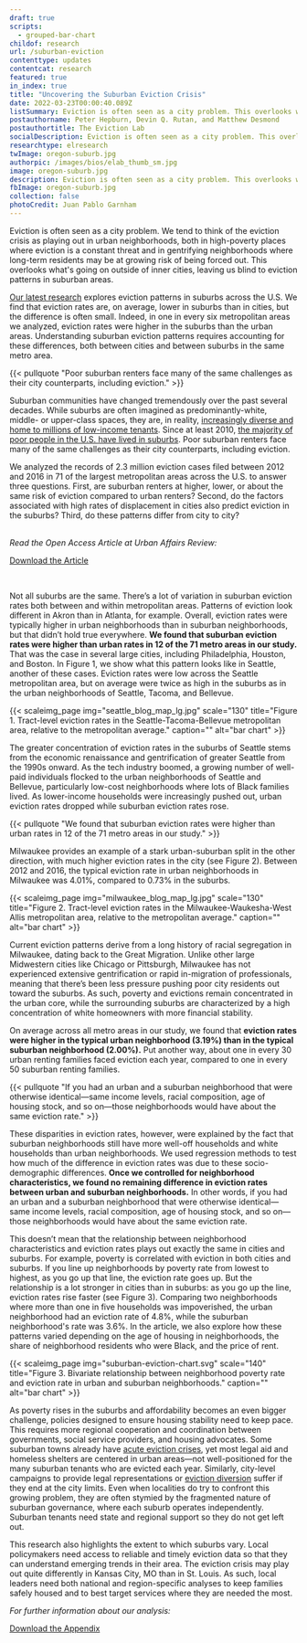 ```yaml
---
draft: true
scripts:
  - grouped-bar-chart
childof: research
url: /suburban-eviction
contenttype: updates
contentcat: research
featured: true
in_index: true
title: "Uncovering the Suburban Eviction Crisis"
date: 2022-03-23T00:00:40.089Z
listSummary: Eviction is often seen as a city problem. This overlooks what’s going on outside of inner cities, leaving us blind to eviction patterns in suburban areas.
postauthorname: Peter Hepburn, Devin Q. Rutan, and Matthew Desmond
postauthortitle: The Eviction Lab
socialDescription: Eviction is often seen as a city problem. This overlooks what’s going on outside of inner cities, leaving us blind to eviction patterns in suburban areas.
researchtype: elresearch
twImage: oregon-suburb.jpg
authorpic: /images/bios/elab_thumb_sm.jpg
image: oregon-suburb.jpg
description: Eviction is often seen as a city problem. This overlooks what’s going on outside of inner cities, leaving us blind to eviction patterns in suburban areas.
fbImage: oregon-suburb.jpg
collection: false
photoCredit: Juan Pablo Garnham
---
```

<span class="dropcap green">E</span>viction is often seen as a city problem. We tend to think of the eviction crisis as playing out in urban neighborhoods, both in high-poverty places where eviction is a constant threat and in gentrifying neighborhoods where long-term residents may be at growing risk of being forced out. This overlooks what's going on outside of inner cities, leaving us blind to eviction patterns in suburban areas.

[Our latest research](https://journals.sagepub.com/doi/full/10.1177/10780874221085676) explores eviction patterns in suburbs across the U.S. We find that eviction rates are, on average, lower in suburbs than in cities, but the difference is often small. Indeed, in one in every six metropolitan areas we analyzed, eviction rates were higher in the suburbs than the urban areas. Understanding suburban eviction patterns requires accounting for these differences, both between cities and between suburbs in the same metro area.  

{{< pullquote "Poor suburban renters face many of the same challenges as their city counterparts, including eviction." >}}

Suburban communities have changed tremendously over the past several decades. While suburbs are often imagined as predominantly-white, middle- or upper-class spaces, they are, in reality, [increasingly diverse and home to millions of low-income tenants](https://www.pewresearch.org/social-trends/2018/05/22/demographic-and-economic-trends-in-urban-suburban-and-rural-communities/). Since at least 2010, [the majority of poor people in the U.S. have lived in suburbs](https://www.brookings.edu/testimonies/the-changing-geography-of-us-poverty/). Poor suburban renters face many of the same challenges as their city counterparts, including eviction. 

We analyzed the records of 2.3 million eviction cases filed between 2012 and 2016 in 71 of the largest metropolitan areas across the U.S. to answer three questions. First, are suburban renters at higher, lower, or about the same risk of eviction compared to urban renters? Second, do the factors associated with high rates of displacement in cities also predict eviction in the suburbs? Third, do these patterns differ from city to city?
<br><br>

<i class="text-center d-block">Read the Open Access Article at Urban Affairs Review:</i>

<a class="btn buttonlink" href="https://journals.sagepub.com/doi/full/10.1177/10780874221085676" target="_blank" rel="noreferrer noopener" style="width: unset; max-width: 324px">Download the Article</a>

<br>

Not all suburbs are the same. There’s a lot of variation in suburban eviction rates both between and within metropolitan areas. Patterns of eviction look different in Akron than in Atlanta, for example. Overall, eviction rates were typically higher in urban neighborhoods than in suburban neighborhoods, but that didn’t hold true everywhere. **We found that suburban eviction rates were higher than urban rates in 12 of the 71 metro areas in our study.** That was the case in several large cities, including Philadelphia, Houston, and Boston. In Figure 1, we show what this pattern looks like in Seattle, another of these cases. Eviction rates were low across the Seattle metropolitan area, but on average were twice as high in the suburbs as in the urban neighborhoods of Seattle, Tacoma, and Bellevue. 

{{< scaleimg_page img="seattle_blog_map_lg.jpg" scale="130" title="Figure 1. Tract-level eviction rates in the Seattle-Tacoma-Bellevue metropolitan area, relative to the metropolitan average." caption="" alt="bar chart" >}}

The greater concentration of eviction rates in the suburbs of Seattle stems from the economic renaissance and gentrification of greater Seattle from the 1990s onward. As the tech industry boomed, a growing number of well-paid individuals flocked to the urban neighborhoods of Seattle and Bellevue, particularly low-cost neighborhoods where lots of Black families lived. As lower-income households were increasingly pushed out, urban eviction rates dropped while suburban eviction rates rose.

{{< pullquote "We found that suburban eviction rates were higher than urban rates in 12 of the 71 metro areas in our study." >}}

Milwaukee provides an example of a stark urban-suburban split in the other direction, with much higher eviction rates in the city (see Figure 2). Between 2012 and 2016, the typical eviction rate in urban neighborhoods in Milwaukee was 4.01%, compared to 0.73% in the suburbs. 

{{< scaleimg_page img="milwaukee_blog_map_lg.jpg" scale="130" title="Figure 2. Tract-level eviction rates in the Milwaukee-Waukesha-West Allis metropolitan area, relative to the metropolitan average." caption="" alt="bar chart" >}}

Current eviction patterns derive from a long history of racial segregation in Milwaukee, dating back to the Great Migration. Unlike other large Midwestern cities like Chicago or Pittsburgh, Milwaukee has not experienced extensive gentrification or rapid in-migration of professionals, meaning that there’s been less pressure pushing poor city residents out toward the suburbs. As such, poverty and evictions remain concentrated in the urban core, while the surrounding suburbs are characterized by a high concentration of white homeowners with more financial stability.

On average across all metro areas in our study, we found that **eviction rates were higher in the typical urban neighborhood (3.19%) than in the typical suburban neighborhood (2.00%).** Put another way, about one in every 30 urban renting families faced eviction each year, compared to one in every 50 suburban renting families. 

{{< pullquote "If you had an urban and a suburban neighborhood that were otherwise identical—same income levels, racial composition, age of housing stock, and so on—those neighborhoods would have about the same eviction rate." >}}

These disparities in eviction rates, however, were explained by the fact that suburban neighborhoods still have more well-off households and white households than urban neighborhoods. We used regression methods to test how much of the difference in eviction rates was due to these socio-demographic differences. **Once we controlled for neighborhood characteristics, we found no remaining difference in eviction rates between urban and suburban neighborhoods.** In other words, if you had an urban and a suburban neighborhood that were otherwise identical—same income levels, racial composition, age of housing stock, and so on—those neighborhoods would have about the same eviction rate. 

This doesn’t mean that the relationship between neighborhood characteristics and eviction rates plays out exactly the same in cities and suburbs. For example, poverty is correlated with eviction in both cities and suburbs. If you line up neighborhoods by poverty rate from lowest to highest, as you go up that line, the eviction rate goes up. But the relationship is a lot stronger in cities than in suburbs: as you go up the line, eviction rates rise faster (see Figure 3). Comparing two neighborhoods where more than one in five households was impoverished, the urban neighborhood had an eviction rate of 4.8%, while the suburban neighborhood's rate was 3.6%. In the article, we also explore how these patterns varied depending on the age of housing in neighborhoods, the share of neighborhood residents who were Black, and the price of rent.


{{< scaleimg_page img="suburban-eviction-chart.svg" scale="140" title="Figure 3. Bivariate relationship between neighborhood poverty rate and eviction rate in urban and suburban neighborhoods." caption="" alt="bar chart" >}}

As poverty rises in the suburbs and affordability becomes an even bigger challenge, policies designed to ensure housing stability need to keep pace. This requires more regional cooperation and coordination between governments, social service providers, and housing advocates. Some suburban towns already have [acute eviction crises](https://www.kqed.org/news/11904495/a-suburb-with-an-eviction-problem), yet most legal aid and homeless shelters are centered in urban areas—not well-positioned for the many suburban tenants who are evicted each year. Similarly, city-level campaigns to provide legal representations or [eviction diversion](https://evictionlab.org/eviction-diversion/) suffer if they end at the city limits. Even when localities do try to confront this growing problem, they are often stymied by the fragmented nature of suburban governance, where each suburb operates independently. Suburban tenants need state and regional support so they do not get left out. 

This research also highlights the extent to which suburbs vary. Local policymakers need access to reliable and timely eviction data so that they can understand emerging trends in their area. The eviction crisis may play out quite differently in Kansas City, MO than in St. Louis. As such, local leaders need both national and region-specific analyses to keep families safely housed and to best target services where they are needed the most. 

<i class="d-block text-center">For further information about our analysis:</i>

<a class="btn buttonlink" href="./suburbs_appendix_20220208.pdf" target="_blank" rel="noreferrer noopener" style="width: unset; max-width: 324px">Download the Appendix</a>